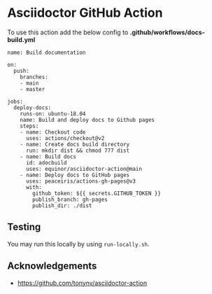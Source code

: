 # Asciidoctor GitHub Action

To use this action add the below config to  **.github/workflows/docs-build.yml**

```
name: Build documentation

on:
  push:
    branches:
    - main
    - master

jobs:
  deploy-docs:
    runs-on: ubuntu-18.04
    name: Build and deploy docs to Github pages 
    steps:
    - name: Checkout code
      uses: actions/checkout@v2
    - name: Create docs build directory
      run: mkdir dist && chmod 777 dist
    - name: Build docs
      id: adocbuild
      uses: equinor/asciidoctor-action@main
    - name: Deploy docs to GitHub pages
      uses: peaceiris/actions-gh-pages@v3
      with:
        github_token: ${{ secrets.GITHUB_TOKEN }}
        publish_branch: gh-pages
        publish_dir: ./dist
```

## Testing

You may run this locally by using `run-locally.sh`.

## Acknowledgements

 - https://github.com/tonynv/asciidoctor-action
